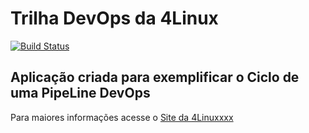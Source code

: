 # Trilha DevOps da 4Linux

<!-- Altere a Flag abaixo com sua URL do Travis ---->
[![Build Status](https://travis-ci.com/maisnada/DevOpsLab-HelloWorld.svg?branch=master)](https://travis-ci.com/maisnada/DevOpsLab-HelloWorld)

## Aplicação criada para exemplificar o Ciclo de uma PipeLine DevOps


Para maiores informações acesse o [Site da 4Linuxxxx](https://www.4linux.com.br/cursos/devops)
